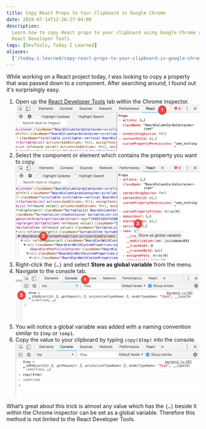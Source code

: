 ```yaml
---
title: Copy React Props to Your Clipboard in Google Chrome
date: 2018-07-14T12:26:27-04:00
description:
  Learn how to copy React props to your clipboard using Google Chrome and the
  React Developer Tools.
tags: [DevTools, Today I Learned]
aliases:
  ['/today-i-learned/copy-react-props-to-your-clipboard-in-google-chrome/']
---
```


While working on a React project today, I was looking to copy a property that
was passed down to a component. After searching around, I found out it's
surprisingly easy.

<!--more-->

1. Open up the
   [React Developer Tools](https://chrome.google.com/webstore/detail/react-developer-tools/fmkadmapgofadopljbjfkapdkoienihi?hl=en)
   tab within the Chrome inspector.
   ![Step one, selecting the React tab within the Google Chrome developer tools](step1.png)
1. Select the component or element which contains the property you want to copy.
   ![Step two and three, selecting a component and then right clicking specific indicator](step23.png)
1. Right-click the `{…}` and select **Store as global variable** from the menu.
1. Navigate to the console tab.
   ![Step four and five, navigating to the console tab and then taking notice of a new variable.](step45.png)
1. You will notice a global variable was added with a naming convention similar
   to `$tmp` or `temp1`.
1. Copy the value to your clipboard by typing `copy($tmp)` into the console.
   ![Step 6, copying the value to your clipboard](step6.png)

What’s great about this trick is almost any value which has the `{…}` beside it
within the Chrome inspector can be set as a global variable. Therefore this
method is not limited to the React Developer Tools.
